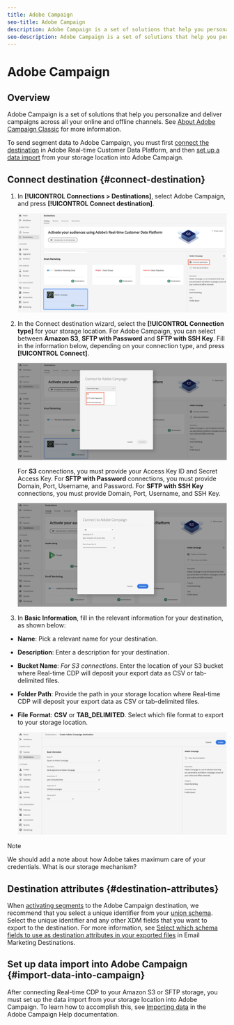 ```yaml
---
title: Adobe Campaign
seo-title: Adobe Campaign
description: Adobe Campaign is a set of solutions that help you personalize and deliver campaigns across all your online and offline channels.
seo-description: Adobe Campaign is a set of solutions that help you personalize and deliver campaigns across all your online and offline channels.
---
```


# Adobe Campaign

## Overview

Adobe Campaign is a set of solutions that help you personalize and deliver campaigns across all your online and offline channels. See [About Adobe Campaign Classic](https://docs.adobe.com/content/help/en/campaign-classic/using/getting-started/starting-with-adobe-campaign/about-adobe-campaign-classic.html) for more information.

To send segment data to Adobe Campaign, you must first [connect the destination](#connect-destination) in Adobe Real-time Customer Data Platform, and then [set up a data import](#import-data-into-campaign) from your storage location into Adobe Campaign.

## Connect destination {#connect-destination}

1. In **[!UICONTROL Connections > Destinations]**, select Adobe Campaign, and press **[!UICONTROL Connect destination]**.

    ![Connect to adobe campaign](/help/rtcdp/destinations/assets/connect-adobe-campaign.png)

2. In the Connect destination wizard, select the **[!UICONTROL Connection type]** for your storage location. For Adobe Campaign, you can select between **Amazon S3**, **SFTP with Password** and **SFTP with SSH Key**. Fill in the information below, depending on your connection type, and press **[!UICONTROL Connect]**.

    ![Set up Campaign wizard](/help/rtcdp/destinations/assets/adobe-campaign-wizard.png)

    For **S3** connections, you must provide your Access Key ID and Secret Access Key. 
    For **SFTP with Password** connections, you must provide Domain, Port, Username, and Password.
    For **SFTP with SSH Key** connections, you must provide Domain, Port, Username, and SSH Key.

    ![Fill in Campaign information](/help/rtcdp/destinations/assets/adobe-campaign-step2.png)

3. In **Basic Information**, fill in the relevant information for your destination, as shown below:
* **Name**: Pick a relevant name for your destination.
* **Description**: Enter a description for your destination.
* **Bucket Name**: *For S3 connections*. Enter the location of your S3 bucket where Real-time CDP will deposit your export data as CSV or tab-delimited files. 
* **Folder Path**: Provide the path in your storage location where Real-time CDP will deposit your export data as CSV or tab-delimited files.
* **File Format**: **CSV** or **TAB_DELIMITED**. Select which file format to export to your storage location. 

    ![Campaign basic information](/help/rtcdp/destinations/assets/adobe-campaign-basic-information.png)

>[!NOTE]
>
>We should add a note about how Adobe takes maximum care of your credentials. What is our storage mechanism?

## Destination attributes {#destination-attributes}

When [activating segments](/help/rtcdp/destinations/activate-destinations.md) to the Adobe Campaign destination, we recommend that you select a unique identifier from your [union schema](https://www.adobe.io/apis/experienceplatform/home/profile-identity-segmentation/profile-identity-segmentation-services.html#!api-specification/markdown/narrative/technical_overview/unified_profile_architectural_overview/unified_profile_architectural_overview.md). Select the unique identifier and any other XDM fields that you want to export to the destination. For more information, see [Select which schema fields to use as destination attributes in your exported files](/help/rtcdp/destinations/email-marketing-destinations.md#destination-attributes) in Email Marketing Destinations. 


## Set up data import into Adobe Campaign {#import-data-into-campaign}

After connecting Real-time CDP to your Amazon S3 or SFTP storage, you must set up the data import from your storage location into Adobe Campaign. To learn how to accomplish this, see [Importing data](https://docs.adobe.com/content/help/en/campaign-classic/using/automating-with-workflows/general-operation/importing-data.html) in the Adobe Campaign Help documentation.